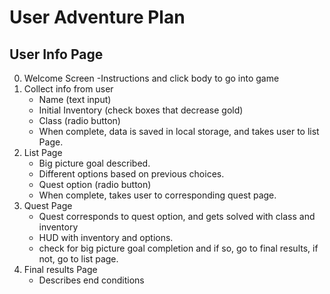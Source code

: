 # User Adventure Plan

## User Info Page

0. Welcome Screen
   -Instructions and click body to go into game
1. Collect info from user
   - Name (text input)
   - Initial Inventory (check boxes that decrease gold)
   - Class (radio button)
   - When complete, data is saved in local storage, and takes user to list Page.
2. List Page
   - Big picture goal described.
   - Different options based on previous choices.
   - Quest option (radio button)
   - When complete, takes user to corresponding quest page.
3. Quest Page
   - Quest corresponds to quest option, and gets solved with class and inventory
   - HUD with inventory and options.
   - check for big picture goal completion and if so, go to final results, if not, go to list page.
4. Final results Page
   - Describes end conditions
